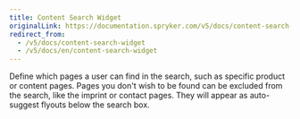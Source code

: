 ```yaml
---
title: Content Search Widget
originalLink: https://documentation.spryker.com/v5/docs/content-search-widget
redirect_from:
  - /v5/docs/content-search-widget
  - /v5/docs/en/content-search-widget
---
```


Define which pages a user can find in the search, such as specific product or content pages. Pages you don't wish to be found can be excluded from the search, like the imprint or contact pages. They will appear as auto-suggest flyouts below the search box.

